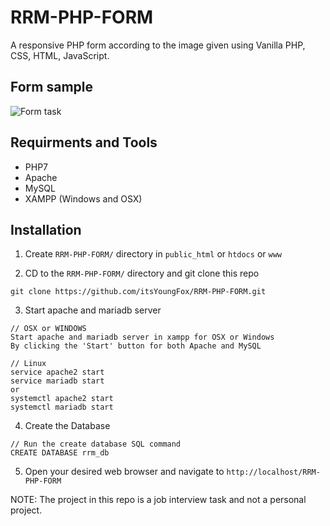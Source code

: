 # RRM-PHP-FORM

A responsive PHP form according to the image given using Vanilla PHP, CSS, HTML, JavaScript.


## Form sample

![Form task](https://drive.google.com/uc?id=1MMn99dFXvwOTbuqlHYHRG6J7B1RsFPWy)


## Requirments and Tools

- PHP7
- Apache
- MySQL
- XAMPP (Windows and OSX)


## Installation

1. Create `RRM-PHP-FORM/` directory in `public_html` or `htdocs` or `www`

2. CD to the `RRM-PHP-FORM/` directory and git clone this repo
```
git clone https://github.com/itsYoungFox/RRM-PHP-FORM.git
```

3. Start apache and mariadb server
```
// OSX or WINDOWS
Start apache and mariadb server in xampp for OSX or Windows
By clicking the 'Start' button for both Apache and MySQL

// Linux
service apache2 start
service mariadb start
or
systemctl apache2 start
systemctl mariadb start
```

4. Create the Database
```
// Run the create database SQL command
CREATE DATABASE rrm_db
```

5. Open your desired web browser and navigate to `http://localhost/RRM-PHP-FORM`


NOTE: The project in this repo is a job interview task and not a personal project.